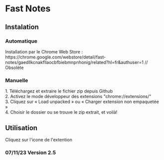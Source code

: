 # Fast Notes
## Instalation

### Automatique
<p>
Installation par le Chrome Web Store : https://chrome.google.com/webstore/detail/fast-notes/gaedllkcnakfllaocbfbiebmnpnhonig/related?hl=fr&authuser=1 // Obsolète
</p>

### Manuelle
<p>
1. Téléchargez et extraire le fichier zip depuis Github<br>
2. Activez le mode développeur des extensions "chrome://extensions/" <br>
3. Cliquez sur « Load unpacked » ou « Charger extension non empaquetée » <br>
4. Choisir le dossier ou se trouve le zip extrait, et voilà! <br>
</p>

## Utilisation
<p>
Cliquez sur l'icone de l'extention <br>
</p>

### 07/11/23 Version 2.5

